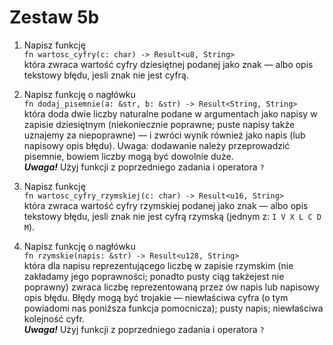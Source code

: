 # Zestaw 5b


1. Napisz funkcję\
`fn wartosc_cyfry(c: char) -> Result<u8, String>`\
która zwraca wartość cyfry dziesiętnej podanej jako znak — albo opis tekstowy błędu, jesli znak nie jest cyfrą.

2. Napisz funkcję o nagłówku\
`fn dodaj_pisemnie(a: &str, b: &str) -> Result<String, String>`\
która doda dwie liczby naturalne podane w argumentach jako napisy w zapisie dziesiętnym (niekoniecznie poprawne; puste napisy także uznajemy za niepoprawne) — i zwróci wynik również jako napis (lub napisowy opis błędu). Uwaga: dodawanie należy przeprowadzić pisemnie, bowiem liczby mogą być dowolnie duże.\
***Uwaga!*** Użyj funkcji z poprzedniego zadania i operatora `?`

3. Napisz funkcję\
`fn wartosc_cyfry_rzymskiej(c: char) -> Result<u16, String>`\
która zwraca wartość cyfry rzymskiej podanej jako znak — albo opis tekstowy błędu, jesli znak nie jest cyfrą rzymską (jednym z: `I V X L C D M`).

4. Napisz funkcję o nagłówku\
`fn rzymskie(napis: &str) -> Result<u128, String>`\
która dla napisu reprezentującego liczbę w zapisie rzymskim (nie zakładamy jego poprawności; ponadto pusty ciąg takżejest nie poprawny) zwraca liczbę reprezentowaną przez ów napis lub napisowy opis błędu. Błędy mogą być trojakie — niewłaściwa cyfra (o tym powiadomi nas poniższa funkcja pomocnicza); pusty napis; niewłaściwa kolejność cyfr.\
***Uwaga!*** Użyj funkcji z poprzedniego zadania i operatora `?`